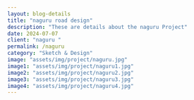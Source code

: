 ```yaml
---  
layout: blog-details  
title: "naguru road design"  
description: "These are details about the naguru Project"  
date: 2024-07-07  
client: "naguru " 
permalink: /naguru   
category: "Sketch & Design"
image: "assets/img/project/naguru.jpg"  
image1: "assets/img/project/naguru1.jpg" 
image2: "assets/img/project/naguru2.jpg" 
image3: "assets/img/project/naguru3.jpg" 
image4: "assets/img/project/naguru4.jpg" 
---  
```


